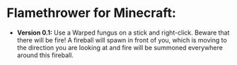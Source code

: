 # Flamethrower for Minecraft:
* **Version 0.1:**
Use a Warped fungus on a stick and right-click. Beware that there will be fire! A fireball will spawn in front of you, which is moving to the direction you are looking at and fire will be summoned everywhere around this fireball.

